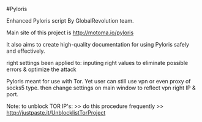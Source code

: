 #Pyloris

Enhanced Pyloris script By GlobalRevolution team.

Main site of this project is http://motoma.io/pyloris

It also aims to create high-quality documentation for using Pyloris safely and effectively.

right settings been applied to:
inputing right values to eliminate possible errors
& optimize the attack

Pyloris meant for use with Tor. Yet user can still use vpn or even proxy of socks5 type. then change settings on main window to reflect vpn right IP & port.

Note: to unblock TOR IP's: >> do this procedure frequently >> 
http://justpaste.it/UnblocklistTorProject 
